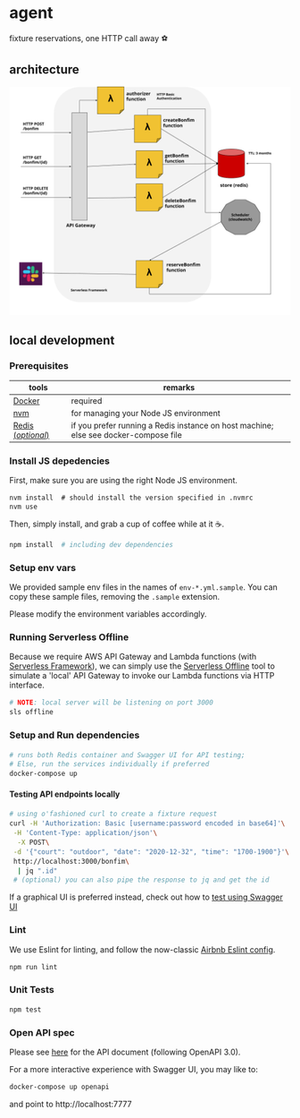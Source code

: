 # agent
fixture reservations, one HTTP call away :soccer:

## architecture

![architecture](assets/architecture.png)

## local development

### Prerequisites

| tools | remarks |
| --- | --- |
| [Docker](https://docs.docker.com/install/) | required |
| [nvm](https://github.com/nvm-sh/nvm) | for managing your Node JS environment |
| [Redis (_optional_)](https://redis.io/) | if you prefer running a Redis instance on host machine; else see docker-compose file |

### Install JS depedencies

First, make sure you are using the right Node JS environment.

```
nvm install  # should install the version specified in .nvmrc
nvm use
```
Then, simply install, and grab a cup of coffee while at it :coffee:.

```sh
npm install  # including dev dependencies
```

### Setup env vars

We provided sample env files in the names of `env-*.yml.sample`. You can copy these sample files, removing the `.sample` extension.

Please modify the environment variables accordingly.

### Running Serverless Offline

Because we require AWS API Gateway and Lambda functions (with [Serverless Framework](https://serverless.com/)), we can simply use the [Serverless Offline](https://github.com/dherault/serverless-offline) tool to simulate a 'local' API Gateway to invoke our Lambda functions via HTTP interface.

```sh
# NOTE: local server will be listening on port 3000
sls offline
```

### Setup and Run dependencies

```sh
# runs both Redis container and Swagger UI for API testing;
# Else, run the services individually if preferred
docker-compose up
```

#### Testing API endpoints locally

```sh
# using o'fashioned curl to create a fixture request
curl -H 'Authorization: Basic [username:password encoded in base64]'\
 -H 'Content-Type: application/json'\
  -X POST\
 -d '{"court": "outdoor", "date": "2020-12-32", "time": "1700-1900"}'\
 http://localhost:3000/bonfim\
  | jq ".id"
 # (optional) you can also pipe the response to jq and get the id
```

If a graphical UI is preferred instead, check out how to [test using Swagger UI](#Open_API_spec)

### Lint

We use Eslint for linting, and follow the now-classic [Airbnb Eslint config](https://www.npmjs.com/package/eslint-config-airbnb).

```sh
npm run lint
```

### Unit Tests

```sh
npm test
```

### Open API spec

Please see [here](docs/openapi.yml) for the API document (following OpenAPI 3.0).

For a more interactive experience with Swagger UI, you may like to:

```sh
docker-compose up openapi
```

and point to http://localhost:7777
